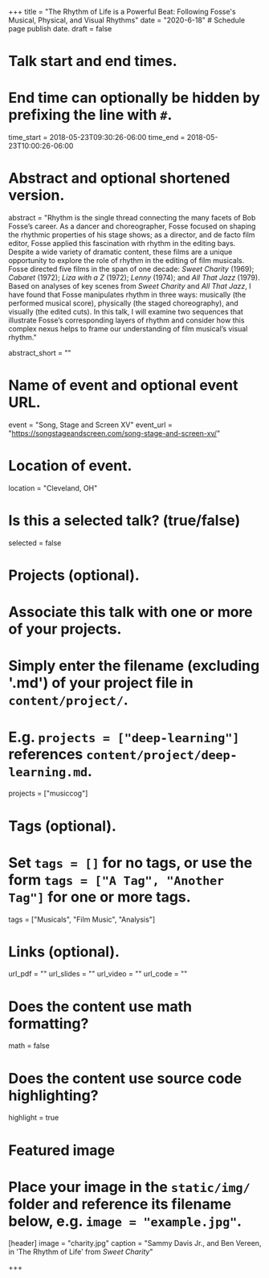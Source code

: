 +++
title = "The Rhythm of Life is a Powerful Beat: Following Fosse's Musical, Physical, and Visual Rhythms"
date = "2020-6-18"  # Schedule page publish date.
draft = false

# Talk start and end times.
#   End time can optionally be hidden by prefixing the line with `#`.
time_start = 2018-05-23T09:30:26-06:00
time_end = 2018-05-23T10:00:26-06:00

# Abstract and optional shortened version.
abstract = "Rhythm is the single thread connecting the many facets of Bob Fosse’s career. As a dancer and choreographer, Fosse focused on shaping the rhythmic properties of his stage shows; as a director, and de facto film editor, Fosse applied this fascination with rhythm in the editing bays. Despite a wide variety of dramatic content, these films are a unique opportunity to explore the role of rhythm in the editing of film musicals.
Fosse directed five films in the span of one decade: _Sweet Charity_ (1969); _Cabaret_ (1972); _Liza with a Z_ (1972); _Lenny_ (1974); and _All That Jazz_ (1979). Based on analyses of key scenes from _Sweet Charity_ and _All That Jazz_, I have found that Fosse manipulates rhythm in three ways: musically (the performed musical score), physically (the staged choreography), and visually (the edited cuts). In this talk, I will examine two sequences that illustrate Fosse’s corresponding layers of rhythm and consider how this complex nexus helps to frame our understanding of film musical’s visual rhythm."

abstract_short = ""

# Name of event and optional event URL.
event = "Song, Stage and Screen XV"
event_url = "https://songstageandscreen.com/song-stage-and-screen-xv/"

# Location of event.
location = "Cleveland, OH"

# Is this a selected talk? (true/false)
selected = false

# Projects (optional).
#   Associate this talk with one or more of your projects.
#   Simply enter the filename (excluding '.md') of your project file in `content/project/`.
#   E.g. `projects = ["deep-learning"]` references `content/project/deep-learning.md`.
projects = ["musiccog"]

# Tags (optional).
#   Set `tags = []` for no tags, or use the form `tags = ["A Tag", "Another Tag"]` for one or more tags.
tags = ["Musicals", "Film Music", "Analysis"]

# Links (optional).
url_pdf = ""
url_slides = ""
url_video = ""
url_code = ""

# Does the content use math formatting?
math = false

# Does the content use source code highlighting?
highlight = true

# Featured image
# Place your image in the `static/img/` folder and reference its filename below, e.g. `image = "example.jpg"`.
[header]
image = "charity.jpg"
caption = "Sammy Davis Jr., and Ben Vereen, in 'The Rhythm of Life' from _Sweet Charity_"

+++
